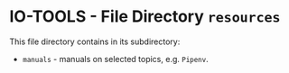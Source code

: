 # IO-TOOLS - File Directory **`resources`**

This file directory contains in its subdirectory:

- `manuals` - manuals on selected topics, e.g. `Pipenv`.
